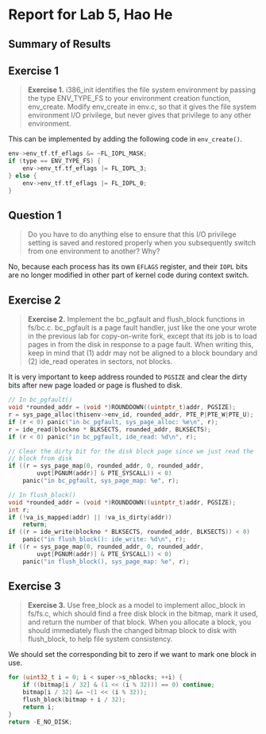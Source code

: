 # Report for Lab 5, Hao He

## Summary of Results

## Exercise 1

> **Exercise 1.** i386_init identifies the file system environment by passing the type ENV_TYPE_FS to your environment creation function, env_create. Modify env_create in env.c, so that it gives the file system environment I/O privilege, but never gives that privilege to any other environment. 

This can be implemented by adding the following code in `env_create()`.

```c
env->env_tf.tf_eflags &= ~FL_IOPL_MASK;
if (type == ENV_TYPE_FS) {
	env->env_tf.tf_eflags |= FL_IOPL_3;
} else {
	env->env_tf.tf_eflags |= FL_IOPL_0;
}
```

## Question 1

> Do you have to do anything else to ensure that this I/O privilege setting is saved and restored properly when you subsequently switch from one environment to another? Why? 

No, because each process has its own `EFLAGS` register, and their `IOPL` bits are no longer modified in other part of kernel code during context switch.

## Exercise 2

> **Exercise 2.** Implement the bc_pgfault and flush_block functions in fs/bc.c. bc_pgfault is a page fault handler, just like the one your wrote in the previous lab for copy-on-write fork, except that its job is to load pages in from the disk in response to a page fault. When writing this, keep in mind that (1) addr may not be aligned to a block boundary and (2) ide_read operates in sectors, not blocks. 

It is very important to keep address rounded to `PGSIZE` and clear the dirty bits after new page loaded or page is flushed to disk.

```c
// In bc_pgfault()
void *rounded_addr = (void *)ROUNDDOWN((uintptr_t)addr, PGSIZE);
r = sys_page_alloc(thisenv->env_id, rounded_addr, PTE_P|PTE_W|PTE_U);
if (r < 0) panic("in bc_pgfault, sys_page_alloc: %e\n", r);
r = ide_read(blockno * BLKSECTS, rounded_addr, BLKSECTS);
if (r < 0) panic("in bc_pgfault, ide_read: %d\n", r);

// Clear the dirty bit for the disk block page since we just read the
// block from disk
if ((r = sys_page_map(0, rounded_addr, 0, rounded_addr, 
		uvpt[PGNUM(addr)] & PTE_SYSCALL)) < 0)
	panic("in bc_pgfault, sys_page_map: %e", r);
```

```c
// In flush_block()
void *rounded_addr = (void *)ROUNDDOWN((uintptr_t)addr, PGSIZE);
int r;
if (!va_is_mapped(addr) || !va_is_dirty(addr)) 
	return;
if ((r = ide_write(blockno * BLKSECTS, rounded_addr, BLKSECTS)) < 0)
	panic("in flush_block(): ide_write: %d\n", r);
if ((r = sys_page_map(0, rounded_addr, 0, rounded_addr, 
		uvpt[PGNUM(addr)] & PTE_SYSCALL)) < 0)
	panic("in flush_block(), sys_page_map: %e", r);
```

## Exercise 3

> **Exercise 3.** Use free_block as a model to implement alloc_block in fs/fs.c, which should find a free disk block in the bitmap, mark it used, and return the number of that block. When you allocate a block, you should immediately flush the changed bitmap block to disk with flush_block, to help file system consistency.

We should set the corresponding bit to zero if we want to mark one block in use.

```c
for (uint32_t i = 0; i < super->s_nblocks; ++i) {
	if ((bitmap[i / 32] & (1 << (i % 32))) == 0) continue;
	bitmap[i / 32] &= ~(1 << (i % 32));
	flush_block(bitmap + i / 32);
	return i;
}
return -E_NO_DISK;
```